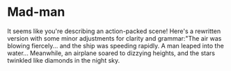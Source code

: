 # Mad-man
It seems like you're describing an action-packed scene! Here's a rewritten version with some minor adjustments for clarity and grammar:"The air was blowing fiercely... and the ship was speeding rapidly. A man leaped into the water... Meanwhile, an airplane soared to dizzying heights, and the stars twinkled like diamonds in the night sky.
